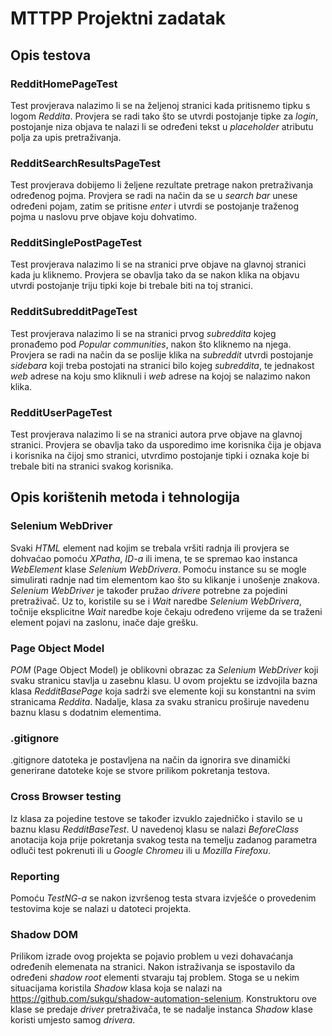 # MTTPP Projektni zadatak

## Opis testova

### RedditHomePageTest
Test provjerava nalazimo li se na željenoj stranici kada pritisnemo tipku s logom *Reddita*. Provjera se radi tako što se utvrdi postojanje tipke za *login*, postojanje niza objava te nalazi li se određeni tekst u *placeholder* atributu polja za upis pretraživanja.

### RedditSearchResultsPageTest
Test provjerava dobijemo li željene rezultate pretrage nakon pretraživanja određenog pojma. Provjera se radi na način da se u *search bar* unese određeni pojam, zatim se pritisne *enter* i utvrdi se postojanje traženog pojma u naslovu prve objave koju dohvatimo.

### RedditSinglePostPageTest
Test provjerava nalazimo li se na stranici prve objave na glavnoj stranici kada ju kliknemo. Provjera se obavlja tako da se nakon klika na objavu utvrdi postojanje triju tipki koje bi trebale biti na toj stranici.

### RedditSubredditPageTest
Test provjerava nalazimo li se na stranici prvog *subreddita* kojeg pronađemo pod *Popular communities*, nakon što kliknemo na njega. Provjera se radi na način da se poslije klika na *subreddit* utvrdi postojanje *sidebara* koji treba postojati na stranici bilo kojeg *subreddita*, te jednakost *web* adrese na koju smo kliknuli i *web* adrese na kojoj se nalazimo nakon klika.

### RedditUserPageTest
Test provjerava nalazimo li se na stranici autora prve objave na glavnoj stranici. Provjera se obavlja tako da usporedimo ime korisnika čija je objava i korisnika na čijoj smo stranici, utvrdimo postojanje tipki i oznaka koje bi trebale biti na stranici svakog korisnika.

## Opis korištenih metoda i tehnologija

### Selenium WebDriver
Svaki *HTML* element nad kojim se trebala vršiti radnja ili provjera se dohvaćao pomoću *XPatha*, *ID-a* ili imena, te se spremao kao instanca *WebElement* klase *Selenium WebDrivera*. Pomoću instance su se mogle simulirati radnje nad tim elementom kao što su klikanje i unošenje znakova. *Selenium WebDriver* je također pružao *drivere* potrebne za pojedini pretraživač. Uz to, koristile su se i *Wait* naredbe *Selenium WebDrivera*, točnije eksplicitne *Wait* naredbe koje čekaju određeno vrijeme da se traženi element pojavi na zaslonu, inače daje grešku.

### Page Object Model
*POM* (Page Object Model) je oblikovni obrazac za *Selenium WebDriver* koji svaku stranicu stavlja u zasebnu klasu. U ovom projektu se izdvojila bazna klasa *RedditBasePage* koja sadrži sve elemente koji su konstantni na svim stranicama *Reddita*. Nadalje, klasa za svaku stranicu proširuje navedenu baznu klasu s dodatnim elementima.

### .gitignore
.gitignore datoteka je postavljena na način da ignorira sve dinamički generirane datoteke koje se stvore prilikom pokretanja testova.

### Cross Browser testing
Iz klasa za pojedine testove se također izvuklo zajedničko i stavilo se u baznu klasu *RedditBaseTest*. U navedenoj klasu se nalazi *BeforeClass* anotacija koja prije pokretanja svakog testa na temelju zadanog parametra odluči test pokrenuti ili u *Google Chromeu* ili u *Mozilla Firefoxu*.

### Reporting
Pomoću *TestNG-a* se nakon izvršenog testa stvara izvješće o provedenim testovima koje se nalazi u datoteci projekta.

### Shadow DOM
Prilikom izrade ovog projekta se pojavio problem u vezi dohavaćanja određenih elemenata na stranici. Nakon istraživanja se ispostavilo da određeni *shadow root* elementi stvaraju taj problem. Stoga se u nekim situacijama koristila *Shadow* klasa koja se nalazi na https://github.com/sukgu/shadow-automation-selenium. Konstruktoru ove klase se predaje *driver* pretraživača, te se nadalje instanca *Shadow* klase koristi umjesto samog *drivera*.

